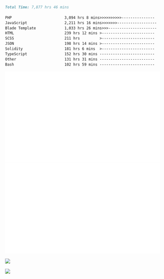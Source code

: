 <!--START_SECTION:waka-->

```markdown
Total Time: 7,877 hrs 46 mins

PHP                        3,094 hrs 8 mins>>>>>>>>>>---------------   38.63 %
JavaScript                 2,211 hrs 16 mins>>>>>>>------------------   27.61 %
Blade Template             1,033 hrs 26 mins>>>----------------------   12.90 %
HTML                       239 hrs 12 mins >------------------------   02.99 %
SCSS                       211 hrs         >------------------------   02.63 %
JSON                       198 hrs 14 mins >------------------------   02.48 %
Solidity                   181 hrs 6 mins  >------------------------   02.26 %
TypeScript                 152 hrs 30 mins -------------------------   01.90 %
Other                      131 hrs 31 mins -------------------------   01.64 %
Bash                       102 hrs 59 mins -------------------------   01.29 %
```

<!--END_SECTION:waka-->

![](https://raw.githubusercontent.com/DrMaxis/github-stats-transparent/output/generated/overview.svg)
![](https://raw.githubusercontent.com/DrMaxis/github-stats-transparent/output/generated/languages.svg)

![](https://git-readme-stats-drmaxis-projects.vercel.app/api?username=drmaxis&show_icons=true&theme=outrun&count_private=true&show=reviews,discussions_started,discussions_answered,prs_merged,prs_merged_percentage&custom_title=2024%20Github%20Rank)
 
<a href="https://count.getloli.com/"><img src="https://count.getloli.com/get/@:maxis-the-alchemist?theme=rule34"></a>
<!-- https://count.getloli.com/get/@alchemist?theme=rule34 -->
<br>
